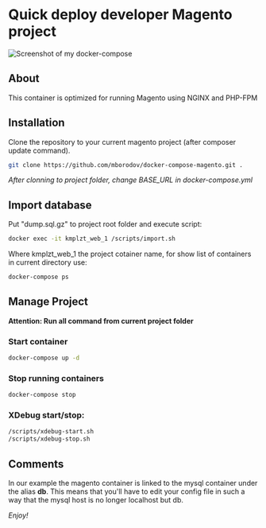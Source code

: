# Quick deploy developer Magento project

![Screenshot of my docker-compose](http://i.imgur.com/EZ2q3Hb.jpg)

## About 
This container is optimized for running Magento using NGINX and PHP-FPM

## Installation
Clone the repository to your current magento project (after composer update command).

```bash
git clone https://github.com/mborodov/docker-compose-magento.git .
```
*After clonning to project folder, change BASE_URL in docker-compose.yml*

## Import database

Put "dump.sql.gz" to project root folder and execute script:
```bash
docker exec -it kmplzt_web_1 /scripts/import.sh
```
Where kmplzt_web_1 the project cotainer name, for show list of containers in current directory use:
```bash
docker-compose ps
```
## Manage Project
**Attention: Run all command from current project folder**

### Start container

```bash
docker-compose up -d
```
### Stop running containers

```bash
docker-compose stop
```
### XDebug start/stop:

```bash
/scripts/xdebug-start.sh
/scripts/xdebug-stop.sh
```

## Comments
In our example the magento container is linked to the mysql container under the alias **db**.
This means that you'll have to edit your config file in such a way that the mysql host is no longer localhost but db.

*Enjoy!*

